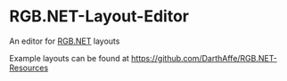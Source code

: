 # RGB.NET-Layout-Editor
An editor for [RGB.NET](https://github.com/DarthAffe/RGB.NET) layouts

Example layouts can be found at https://github.com/DarthAffe/RGB.NET-Resources
